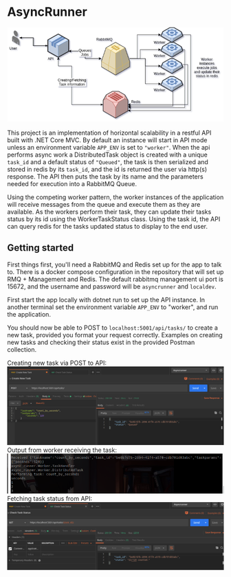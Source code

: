 # AsyncRunner
![enter image description here](https://github.com/Cameleopardus/dotnet_api_async_runner/blob/master/.readme_images/AsynRunner.png?raw=true)


This project is an implementation of horizontal scalability in a restful API built with .NET Core MVC.
By default an instance will start in API mode unless an environment variable `APP_ENV` is set to `"worker"`.
When the api performs async work a DistributedTask object is created with a unique `task_id` and a default status of `"Queued"`, the task is then serialized and stored in redis by its `task_id`, and the id is returned the user via http(s) response.
The API then puts the task by its name and the parameters needed for execution into a RabbitMQ Queue.

Using the competing worker pattern, the worker instances of the application will receive messages from the queue and execute them as they are available. 
As the workers perform their task, they can update their tasks status by its id using the WorkerTaskStatus class.
Using the task id, the API can query redis for the tasks updated status to display to the end user.


## Getting started
First things first, you'll need a RabbitMQ and Redis set up for the app to talk to. There is a docker compose configuration in the repository that will set up RMQ + Management and Redis. The default rabbitmq management ui port is 15672, and the username and password will be `asyncrunner` and `localdev`.

First start the app locally with dotnet run to set up the API instance.
In another terminal set the environment variable `APP_ENV` to "worker", and run the application.

You should now be able to POST to `localhost:5001/api/tasks/` to create a new task, provided you format your request correctly. Examples on creating new tasks and checking their status exist in the provided Postman collection.

Creating new task via POST to API:
![Creating a new task via POST](https://github.com/Cameleopardus/dotnet_api_async_runner/blob/master/.readme_images/count_by_seconds.png?raw=true)
Output from worker receiving the task:
![Output from worker receiving the task](https://github.com/Cameleopardus/dotnet_api_async_runner/blob/master/.readme_images/worker_output.png?raw=true)
Fetching task status from API:
![Fetching task status from API](https://github.com/Cameleopardus/dotnet_api_async_runner/blob/master/.readme_images/check_task_status.png?raw=true)
